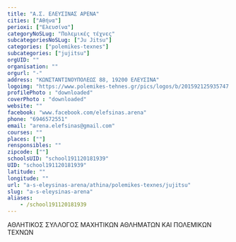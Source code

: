 ```yaml
---
title: "Α.Σ. ΕΛΕΥΣΙΝΑΣ ΑΡΕΝΑ"
cities: ["Αθήνα"]
perioxi: ["Ελευσίνα"]
categoryNoSLug: "Πολεμικές τέχνες"
subcategoriesNoSLug: ["Ju Jitsu"]
categories: ["polemikes-texnes"]
subcategories: ["jujitsu"]
orgUID: ""
organisation: ""
orgurl: "-"
address: "ΚΩΝΣΤΑΝΤΙΝΟΥΠΟΛΕΩΣ 88, 19200 ΕΛΕΥΣΙΝΑ"
logoimg: "https://www.polemikes-tehnes.gr/pics/logos/b/201592125935747.jpg"
profilePhoto : "downloaded"
coverPhoto : "downloaded"
website: ""
facebook: "www.facebook.com/elefsinas.arena"
phone: "6946572551"
email: "arena.elefsinas@gmail.com"
courses: ""
places: [""]
rensponsibles: ""
zipcode: [""]
schoolsUID: "school191120181939"
UID: "school191120181939"
latitude: ""
longitude: ""
url: "a-s-eleysinas-arena/athina/polemikes-texnes/jujitsu"
slug: "a-s-eleysinas-arena"
aliases:
    - /school191120181939
---
```



ΑΘΛΗΤΙΚΟΣ ΣΥΛΛΟΓΟΣ ΜΑΧΗΤΙΚΩΝ ΑΘΛΗΜΑΤΩΝ ΚΑΙ ΠΟΛΕΜΙΚΩΝ ΤΕΧΝΩΝ

